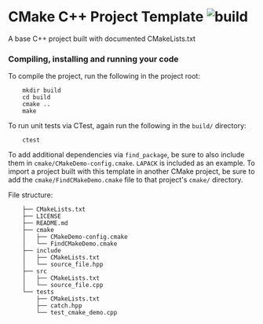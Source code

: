 # CMake C++ Project Template ![build](https://github.com/mmorse1217/cmake-project-template/workflows/build/badge.svg)


A base C++ project built with documented CMakeLists.txt

### Compiling, installing and running your code
To compile the project, run the following in the project root:
```
    mkdir build
    cd build
    cmake ..
    make
```

To run unit tests via CTest, again run the following in the `build/` directory:
```
    ctest
```

To add additional dependencies via `find_package`, be sure to also include them in `cmake/CMakeDemo-config.cmake`. 
`LAPACK` is included as an example. To import a project built with this template in another CMake project, be sure to add the `cmake/FindCMakeDemo.cmake` file to that project's `cmake/` directory.

File structure:
```
    ├── CMakeLists.txt
    ├── LICENSE
    ├── README.md
    ├── cmake
    │   ├── CMakeDemo-config.cmake
    │   └── FindCMakeDemo.cmake
    ├── include
    │   ├── CMakeLists.txt
    │   └── source_file.hpp
    ├── src
    │   ├── CMakeLists.txt
    │   └── source_file.cpp
    └── tests
        ├── CMakeLists.txt
        ├── catch.hpp
        └── test_cmake_demo.cpp
```